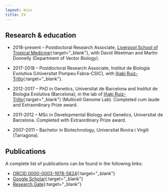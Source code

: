 ```yaml
---
layout: misc
title: CV
---
```


## Research & education

* 2018-present – Postdoctoral Research Associate, [Liverpool School of Tropical Medicine](https://www.lstmed.ac.uk/research/departments/vector-biology){:target="_blank"}, with David Weetman and Martin Donnelly (Department of Vector Biology).

* 2017-2018 – Postdoctoral Research Associate, Institut de Biologia Evolutiva (Universitat Pompeu Fabra-CSIC), with [Iñaki Ruiz-Trillo](http://multicellgenome.com/){:target="_blank"}.

* 2012-2017 – PhD in Genetics, Universitat de Barcelona and Institut de Biologia Evolutiva (Barcelona), in the lab of [Iñaki Ruiz-Trillo](http://multicellgenome.com/){:target="_blank"} (Multicell Genome Lab). Completed cum laude and Extraordinary Prize award.

* 2011-2012 – MSc in Developmental Biology and Genetics, Universitat de Barcelona. Completed with Extraordinary Prize award.

* 2007-2011 – Bachelor in Biotechnology, Universitat Rovira i Virgili (Tarragona).

## Publications

A complete list of publications can be found in the following links:

* [ORCID 0000-0003-1978-5824](https://orcid.org/0000-0003-1978-5824){:target="_blank"}
* [Google Scholar](https://scholar.google.com/citations?user=wV8yidYAAAAJ&hl=ca){:target="_blank"}
* [Research Gate](https://www.researchgate.net/profile/Xavier_Grau-Bove){:target="_blank"}
